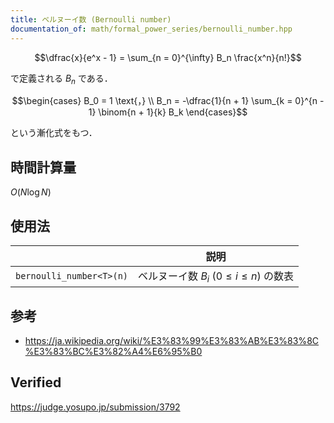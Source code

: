 ```yaml
---
title: ベルヌーイ数 (Bernoulli number)
documentation_of: math/formal_power_series/bernoulli_number.hpp
---
```


$$\dfrac{x}{e^x - 1} = \sum_{n = 0}^{\infty} B_n \frac{x^n}{n!}$$

で定義される $B_n$ である．

$$\begin{cases} B_0 = 1 \text{，} \\ B_n = -\dfrac{1}{n + 1} \sum_{k = 0}^{n - 1} \binom{n + 1}{k} B_k \end{cases}$$

という漸化式をもつ．


## 時間計算量

$O(N\log{N})$


## 使用法

||説明|
|:--:|:--:|
|`bernoulli_number<T>(n)`|ベルヌーイ数 $B_i$ ($0 \leq i \leq n$) の数表|


## 参考

- https://ja.wikipedia.org/wiki/%E3%83%99%E3%83%AB%E3%83%8C%E3%83%BC%E3%82%A4%E6%95%B0


## Verified

https://judge.yosupo.jp/submission/3792
